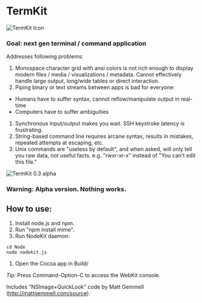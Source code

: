 # TermKit

![TermKit Icon](https://github.com/unconed/TermKit/raw/master/Illustrator/TermKit%20Icon%20128.png)

### Goal: next gen terminal / command application

Addresses following problems:

1. Monospace character grid with ansi colors is not rich enough to display modern files / media / visualizations / metadata. Cannot effectively handle large output, long/wide tables or direct interaction.
1. Piping binary or text streams between apps is bad for everyone:
 * Humans have to suffer syntax, cannot reflow/manipulate output in real-time
 * Computers have to suffer ambiguities
1. Synchronous input/output makes you wait. SSH keystroke latency is frustrating.
1. String-based command line requires arcane syntax, results in mistakes, repeated attempts at escaping, etc.
1. Unix commands are "useless by default", and when asked, will only tell you raw data, not useful facts. e.g. "rwxr-xr-x" instead of "You can't edit this file."

![TermKit 0.3 alpha](https://github.com/unconed/TermKit/raw/master/Mockups/Shot-0.3.png)

### Warning: Alpha version. Nothing works.


## How to use:

1. Install node.js and npm.
1. Run "npm install mime".
1. Run NodeKit daemon:
```
cd Node 
node nodekit.js 
```
1. Open the Cocoa app in Build/

*Tip:* Press Command-Option-C to access the WebKit console.

Includes “NSImage+QuickLook” code by Matt Gemmell (http://mattgemmell.com/source).
